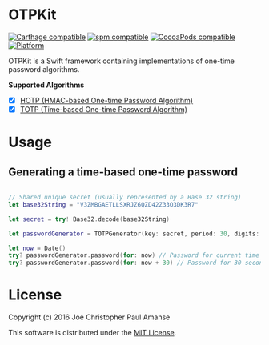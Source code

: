 # OTPKit
[![Carthage compatible](https://img.shields.io/badge/Carthage-compatible-4BC51D.svg?style=flat)](https://github.com/Carthage/Carthage)
[![spm compatible](https://img.shields.io/badge/spm-compatible-4BC51D.svg?style=flat)](https://github.com/apple/swift-package-manager)
[![CocoaPods compatible](https://img.shields.io/cocoapods/v/OTPKit.svg)](https://github.com/CocoaPods/CocoaPods)
[![Platform](https://img.shields.io/cocoapods/p/OTPKit.svg)](http://cocoadocs.org/docsets/CryptoKit)

OTPKit is a Swift framework containing implementations of one-time password algorithms.

**Supported Algorithms**

- [x] [HOTP (HMAC-based One-time Password Algorithm)](https://tools.ietf.org/html/rfc4226)
- [x] [TOTP (Time-based One-time Password Algorithm)](https://tools.ietf.org/html/rfc6238)

# Usage

## Generating a time-based one-time password

```swift

// Shared unique secret (usually represented by a Base 32 string)
let base32String = "V3ZMBGAETLLSXRJZ6QZD42Z33O3DK3R7"

let secret = try! Base32.decode(base32String)

let passwordGenerator = TOTPGenerator(key: secret, period: 30, digits: 6, hashFunction: .sha1)

let now = Date()
try? passwordGenerator.password(for: now) // Password for current time
try? passwordGenerator.password(for: now + 30) // Password for 30 seconds from now

```

# License

Copyright (c) 2016 Joe Christopher Paul Amanse

This software is distributed under the [MIT License](./LICENSE).
